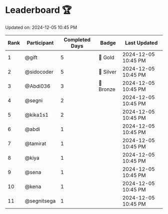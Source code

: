 # Leaderboard 🏆

Updated on: 2024-12-05 10:45 PM

| Rank | Participant       | Completed Days | Badge      | Last Updated         |
|------|-------------------|----------------|------------|----------------------|
| 1    | @gift             | 5              | 🏅 Gold     | 2024-12-05 10:45 PM |
| 2    | @sidocoder        | 5              | 🥈 Silver   | 2024-12-05 10:45 PM |
| 3    | @Abdi036          | 3              | 🥉 Bronze   | 2024-12-05 10:45 PM |
| 4    | @segni            | 2              |            | 2024-12-05 10:45 PM |
| 5    | @kika1s1          | 2              |            | 2024-12-05 10:45 PM |
| 6    | @abdi             | 1              |            | 2024-12-05 10:45 PM |
| 7    | @tamirat          | 1              |            | 2024-12-05 10:45 PM |
| 8    | @kiya             | 1              |            | 2024-12-05 10:45 PM |
| 9    | @sena             | 1              |            | 2024-12-05 10:45 PM |
| 10   | @kena             | 1              |            | 2024-12-05 10:45 PM |
| 11   | @segnitsega       | 1              |            | 2024-12-05 10:45 PM |
